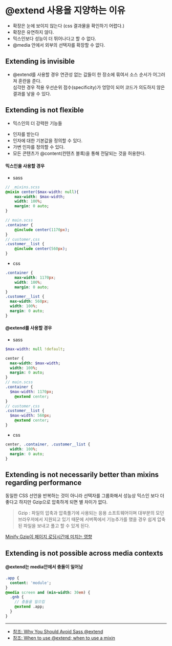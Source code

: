 # @extend 사용을 지양하는 이유

* 확장은 눈에 보이지 않는다 (css 결과물을 확인하기 어렵다.)
* 확장은 유연하지 않다.
* 믹스인보다 성능이 더 뛰어나다고 할 수 없다.
* @media 안에서 외부의 선택자를 확장할 수 없다.

## Extending is invisible

* @extend를 사용할 경우 연관성 없는 값들이 한 장소에 묶여서 소스 순서가 어그러져 혼란을 준다. <br/>
심각한 경우 적용 우선순위 점수(specificity)가 엉망이 되어 코드가 의도하지 않은 결과를 낳을 수 있다.

## Extending is not flexible

* 믹스인의 더 강력한 기능들
 + 인자를 받는다
 + 인자에 대한 기본값을 정의할 수 있다.
 + 가변 인자를 정의할 수 있다.
 + 모든 콘텐츠가 @content(컨텐츠 블록)을 통해 전달되는 것을 허용한다.

#### 믹스인을 사용할 경우
* sass

```sass
// _mixins.scss
@mixin center($max-width: null){
	max-width: $max-width;
	width: 100%;
	margin: 0 auto;
}

// main.scss
.container {
	@include center(1170px);
}
// customer.css
.customer__list {
	@include center(560px);
}
```

* css

```css
.container {
	max-width: 1170px;
	width: 100%;
	margin: 0 auto;
}
.customer__list {
  max-width: 560px;
  width: 100%;
  margin: 0 auto;
}
```

#### @extend를 사용할 경우

* sass

```sass
$max-width: null !default;

center {
  max-width: $max-width;
  width: 100%;
  margin: 0 auto;
}
// main.scss
.container {
  $max-width: 1170px;
	@extend center;
}
// customer.css
.customer__list {
  $max-width: 560px;
	@extend center;
}
```

* css

```css
center, .container, .customer__list {
  width: 100%;
  margin: 0 auto;
}
```

## Extending is not necessarily better than mixins regarding performance
 
동일한 CSS 선언을 반복하는 것이 아니라 선택자를 그룹화해서 성능상 믹스인 보다 더 좋다고 하지만 Gzip으로 압축하게 되면 별 차이가 없다.

> Gzip : 파일의 압축과 압축풀기에 사용되는 응용 소프트웨어이며 대부분의 모던 브라우저에서 지원되고 있기 때문에 서버쪽에서 기능추가를 했을 경우 쉽게 압축된 파일을 보내고 풀고 할 수 있게 된다.

[Minify Gzip이 페이지 로딩시간에 미치는 영향](http://nuli.navercorp.com/sharing/blog/post/1132468)

## Extending is not possible across media contexts

#### @extend는 media안에서 충돌이 일어남

```sass
.app {
  content: 'module';
}
@media screen and (min-width: 30em) {
  .gnb {
    // 충돌을 일으킴
    @extend .app;
  }
}
```
***

* [참조: Why You Should Avoid Sass @extend](https://www.sitepoint.com/avoid-sass-extend/)
* [참조: When to use @extend; when to use a mixin](https://csswizardry.com/2014/11/when-to-use-extend-when-to-use-a-mixin/)

